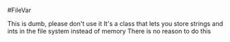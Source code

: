 #FileVar

This is dumb, please don't use it
It's a class that lets you store strings and ints in the file system instead of memory
There is no reason to do this

